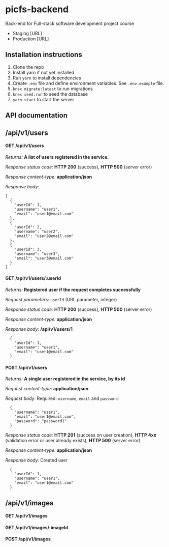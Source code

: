 # picfs-backend

Back-end for Full-stack software development project course

* Staging [URL]
* Production [URL]

## Installation instructions

1.  Clone the repo
2.  Install yarn if not yet installed
3.  Run `yarn` to install dependencies
4.  Create `.env` file and define environment variables. See `.env.example` file.
5.  `knex migrate:latest` to run migrations
6.  `knex seed:run` to seed the database
7.  `yarn start` to start the server

## API documentation

## /api/v1/users

#### GET /api/v1/users

_Returns:_ **A list of users registered in the service.**

_Response status code:_ **HTTP 200** (success), **HTTP 500** (server error)

_Response content-type:_ **application/json**

_Response body:_

```
[
  {
    "userId": 1,
    "username": "user1",
    "email": "user1@email.com"
  },
  {
    "userId": 2,
    "username": "user2",
    "email": "user2@email.com"
  },
  {
    "userId": 3,
    "username": "user3",
    "email": "user3@email.com"
  }
]
```

#### GET /api/v1/users/:userId

_Returns:_ **Registered user if the request completes successfully**

_Request parameters:_ ```userId``` (URL parameter, integer)

_Response status code:_ **HTTP 200** (success), **HTTP 500** (server error)

_Response content-type:_ **application/json**

_Response body:_ **/api/v1/users/1**

```
  {
    "userId": 1,
    "username": "user1",
    "email": "user1@email.com"
  }
```

#### POST /api/v1/users

_Returns:_ **A single user registered in the service, by its id**

_Request content-type:_ **application/json**

_Request body:_ Required: ```username```, ```email``` and ```password```

```
  {
    "username": "user1",
    "email": "user1@email.com",
    "password": "password1"
  }
```

_Response status code:_ **HTTP 201** (success on user creation), **HTTP 4xx** (validation error or user already exists), **HTTP 500** (server error)

_Response content-type:_ **application/json**

_Response body:_ Created user

```
  {
    "userId": 1,
    "username": "user1",
    "email": "user1@email.com"
  }
```
## /api/v1/images

#### GET /api/v1/images

#### GET /api/v1/images/:imageId

#### POST /api/v1/images

